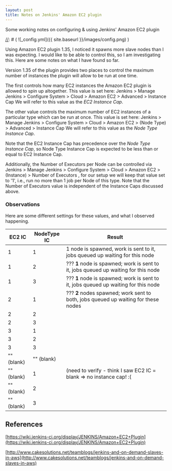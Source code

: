 ```yaml
---
layout: post
title: Notes on Jenkins' Amazon EC2 plugin
---
```


Some working notes on configuring & using Jenkins' Amazon EC2 plugin

[//]: # ( we are using this comment style )
[//]: # ( ![_config.yml]({{ site.baseurl }}/images/config.png) )

Using Amazon EC2 plugin 1.35, I noticed it spawns more slave nodes than I was expecting.
I would like to be able to control this, so I am investigating this.
Here are some notes on what I have found so far.

Version 1.35 of the plugin provides two places to control the maximum number of instances the plugin will allow to be run at one time.

The first controls how many EC2 instances the Amazon EC2 plugin is allowed to spin up altogether.
This value is set here:
Jenkins > Manage Jenkins > Configure System > Cloud > Amazon EC2 > Advanced > Instance Cap
We will refer to this value as the *EC2 Instance Cap*.

The other value controls the maximum number of EC2 instances of a particular type which can be run at once.
This value is set here:
Jenkins > Manage Jenkins > Configure System > Cloud > Amazon EC2 > (Node Type) > Advanced > Instance Cap
We will refer to this value as the *Node Type Instance Cap*.

Note that the EC2 Instance Cap has precedence over the *Node Type Instance Cap*,
so Node Type Instance Cap is expected to be less than or equal to EC2 Instance Cap.

Additionally, the Number of Executors per Node can be controlled via
Jenkins > Manage Jenkins > Configure System > Cloud > Amazon EC2 > (Instance) > Number of Executors ,
for our setup we will keep that value set to '1', i.e., run no more than 1 job per Node of this type.
Note that the Number of Executors value is independent of the Instance Caps discussed above.

### Observations

Here are some different settings for these values, and what I observed happening.

EC2 IC     | NodeType IC | Result
---------- | ----------- | ------
1          | 1           | 1 node is spawned, work is sent to it, jobs queued up waiting for this node
1          | 2           | ??? **1** node is spawned; work is sent to it, jobs queued up waiting for this node
1          | 3           | ??? **1** node is spawned; work is sent to it, jobs queued up waiting for this node
2          | 1           | ??? **2** nodes spawned; work sent to both, jobs queued up waiting for these nodes
2          | 2           |
2          | 3           |
3          | 1           |
3          | 2           |
3          | 3           |
"" (blank) | "" (blank)  |
"" (blank) | 1           | (need to verify - think I saw EC2 IC = blank => no instance cap! :(
"" (blank) | 2           |
"" (blank) | 3           |

## References

[https://wiki.jenkins-ci.org/display/JENKINS/Amazon+EC2+Plugin](https://wiki.jenkins-ci.org/display/JENKINS/Amazon+EC2+Plugin)
 
[http://www.cakesolutions.net/teamblogs/jenkins-and-on-demand-slaves-in-aws](http://www.cakesolutions.net/teamblogs/jenkins-and-on-demand-slaves-in-aws)
